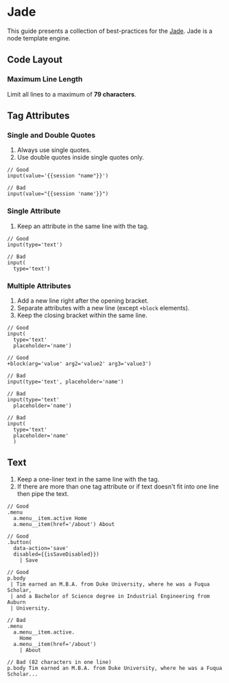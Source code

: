 # Jade

This guide presents a collection of best-practices
for the [Jade](http://jade-lang.com/). Jade is a node template engine.

## Code Layout

### Maximum Line Length

Limit all lines to a maximum of **79 characters**.

## Tag Attributes

### Single and Double Quotes

1. Always use single quotes.
2. Use double quotes inside single quotes only.

```jade
// Good
input(value='{{session "name"}}')

// Bad
input(value="{{session 'name'}}")
```

### Single Attribute

1. Keep an attribute in the same line with the tag.

```jade
// Good
input(type='text')

// Bad
input(
  type='text')
```

### Multiple Attributes

1. Add a new line right after the opening bracket.
2. Separate attributes with a new line (except `+block` elements).
3. Keep the closing bracket within the same line.

```jade
// Good
input(
  type='text'
  placeholder='name')
  
// Good
+block(arg='value' arg2='value2' arg3='value3')                     

// Bad
input(type='text', placeholder='name')

// Bad
input(type='text'
  placeholder='name')

// Bad
input(
  type='text'
  placeholder='name'
  )
```

## Text

1. Keep a one-liner text in the same line with the tag.
2. If there are more than one tag attribute or if text doesn't fit into one
line then pipe the text.

```jade
// Good
.menu
  a.menu__item.active Home
  a.menu__item(href='/about') About

// Good
.button(
  data-action='save'
  disabled={{isSaveDisabled}})
    | Save

// Good
p.body
 | Tim earned an M.B.A. from Duke University, where he was a Fuqua Scholar,
 | and a Bachelor of Science degree in Industrial Engineering from Auburn
 | University.

// Bad
.menu
  a.menu__item.active.
    Home
  a.menu__item(href='/about')
    | About

// Bad (82 characters in one line)
p.body Tim earned an M.B.A. from Duke University, where he was a Fuqua Scholar...
```

